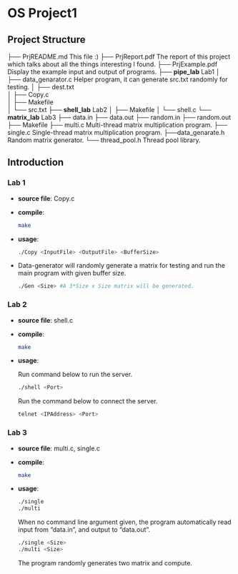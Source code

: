 # OS Project1

## Project Structure

├── PrjREADME.md 					 This file :)
├── PrjReport.pdf						 The report of this project which talks about all the things interesting I found.
├── PrjExample.pdf 					 Display the example input and output of programs.
├── **pipe_lab** 								Lab1
│  ├── data_genarator.c 			 Helper program, it can generate src.txt randomly for testing.
│  ├── dest.txt 							 		
│  ├── Copy.c 								
│  ├── Makefile 							 
│  └── src.txt 
├── **shell_lab** 								Lab2
│  ├── Makefile 
│  └── shell.c
└── **matrix_lab** 							Lab3
   ├── data.in 
   ├── data.out 
   ├── random.in 
   ├── random.out 
   ├── Makefile 
   ├── multi.c 							    Multi-thread matrix multiplication program.
   ├── single.c 							   Single-thread matrix multiplication program.
   ├──data_genarate.h 		        Random matrix generator.
   └── thread_pool.h					Thread pool library.

## Introduction

### Lab 1

* **source file**: Copy.c

* **compile**:

  ```bash
  make
  ```

* **usage**:

  ```bash
  ./Copy <InputFile> <OutputFile> <BufferSize> 
  ```

* Data-generator will randomly generate a matrix for testing and run the main program with given buffer size.

  ```bash
  ./Gen <Size> #A 3*Size x Size matrix will be generated. 
  ```

### Lab 2

* **source file**: shell.c

* **compile**:

  ```bash
  make
  ```

* **usage**:

  Run command below to run the server.

  ```bash
  ./shell <Port>
  ```

  Run the command below  to connect the server.

  ```bash
  telnet <IPAddress> <Port>
  ```

### Lab 3

* **source file**: multi.c, single.c

* **compile**:

  ```bash
  make
  ```

* **usage**:

  ```bash
  ./single
  ./multi
  ```

  When no command line argument given, the program automatically read input from “data.in”, and output to “data.out”.

  ```bash
  ./single <Size>
  ./multi <Size>
  ```
  
  The program randomly generates two matrix and compute.